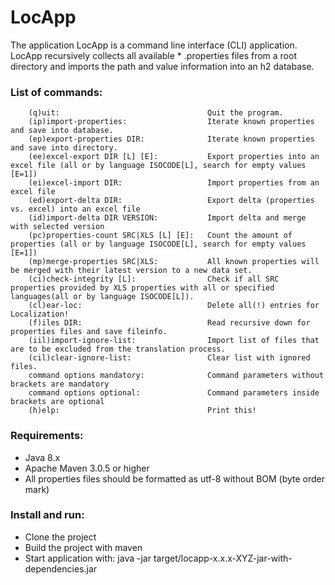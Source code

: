 # LocApp

The application LocApp is a command line interface (CLI) application. LocApp recursively collects
all available * .properties files from a root directory and imports the path and value information into an h2 database.

###  List of commands:

        (q)uit:                                 Quit the program.
        (ip)import-properties:                  Iterate known properties and save into database.
        (ep)export-properties DIR:              Iterate known properties and save into directory.
        (ee)excel-export DIR [L] [E]:           Export properties into an excel file (all or by language ISOCODE[L], search for empty values [E=1])
        (ei)excel-import DIR:                   Import properties from an excel file
        (ed)export-delta DIR:                   Export delta (properties vs. excel) into an excel file
        (id)import-delta DIR VERSION:           Import delta and merge with selected version
        (pc)properties-count SRC|XLS [L] [E]:   Count the amount of properties (all or by language ISOCODE[L], search for empty values [E=1])
        (mp)merge-properties SRC|XLS:           All known properties will be merged with their latest version to a new data set.
        (ci)check-integrity [L]:                Check if all SRC properties provided by XLS properties with all or specified languages(all or by language ISOCODE[L]).
        (cl)ear-loc:                            Delete all(!) entries for Localization!
        (f)iles DIR:                            Read recursive down for properties files and save fileinfo.
        (iil)import-ignore-list:                Import list of files that are to be excluded from the translation process.
        (cil)clear-ignore-list:                 Clear list with ignored files.
        command options mandatory:              Command parameters without brackets are mandatory
        command options optional:               Command parameters inside brackets are optional
        (h)elp:                                 Print this!

### Requirements:

- Java 8.x
- Apache Maven 3.0.5 or higher
- All properties files should be formatted as utf-8 without BOM (byte order mark)

###  Install and run:

- Clone the project
- Build the project with maven
- Start application with: java -jar target/locapp-x.x.x-XYZ-jar-with-dependencies.jar
